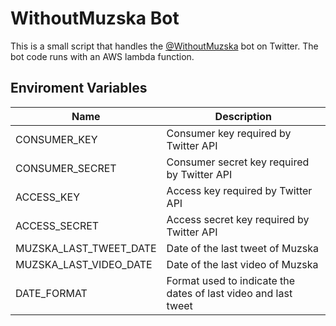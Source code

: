 # WithoutMuzska Bot

This is a small script that handles the [@WithoutMuzska](https://twitter.com/WithoutMuzska) bot on Twitter. The bot code runs with an AWS lambda function.

## Enviroment Variables

| Name | Description |
| ----------- | ----------- |
| CONSUMER_KEY | Consumer key required by Twitter API |
| CONSUMER_SECRET | Consumer secret key required by Twitter API |
| ACCESS_KEY | Access key required by Twitter API |
| ACCESS_SECRET | Access secret key required by Twitter API |
| MUZSKA_LAST_TWEET_DATE | Date of the last tweet of Muzska |
| MUZSKA_LAST_VIDEO_DATE | Date of the last video of Muzska |
| DATE_FORMAT | Format used to indicate the dates of last video and last tweet |